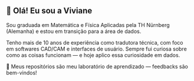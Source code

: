 ## 👋 Olá! Eu sou a Viviane

Sou graduada em Matemática e Física Aplicadas pela TH Nürnberg (Alemanha) e estou em transição para a área de dados.

Tenho mais de 10 anos de experiência como tradutora técnica, com foco em softwares CAD/CAM e interfaces de usuário. Sempre fui curiosa sobre como as coisas funcionam — e hoje aplico essa curiosidade em dados.

🔎 Meus repositórios são meu laboratório de aprendizado — feedbacks são bem-vindos!

<!--
**vivi-alencar/vivi-alencar** is a ✨ _special_ ✨ repository because its `README.md` (this file) appears on your GitHub profile.

Here are some ideas to get you started:

- 🔭 I’m currently working on ...
- 🌱 I’m currently learning ...
- 👯 I’m looking to collaborate on ...
- 🤔 I’m looking for help with ...
- 💬 Ask me about ...
- 📫 How to reach me: ...
- 😄 Pronouns: ...
- ⚡ Fun fact: ...
-->
